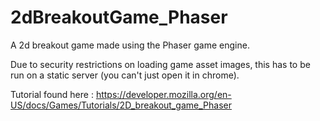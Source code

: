 # 2dBreakoutGame_Phaser
A 2d breakout game made using the Phaser game engine.

Due to security restrictions on loading game asset images, this has to be run on a static server (you can't just open it in chrome).

Tutorial found here : https://developer.mozilla.org/en-US/docs/Games/Tutorials/2D_breakout_game_Phaser
